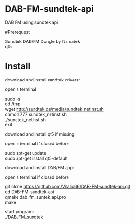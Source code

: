 # DAB-FM-sundtek-api
DAB FM using sundtek api  

#Prerequest  

Sundtek DAB/FM Dongle by Namatek  
qt5  

# Install  

download and install sundtek drivers:  

open a terminal  

sudo -s  
cd /tmp  
wget http://sundtek.de/media/sundtek_netinst.sh  
chmod 777 sundtek_netinst.sh  
./sundtek_netinst.sh  
exit  


download and install qt5 if missing:  

open a terminal if closed before  

sudo apt-get update  
sudo apt-get install qt5-default  

download and install DAB/FM app:  

open a terminal if closed before  

git clone https://github.com/Vitalic66/DAB-FM-sundtek-api.git  
cd DAB-FM-sundtek-api  
qmake dab_fm_suntek_api.pro  
make

start program:  
./DAB_FM_sundtek  
